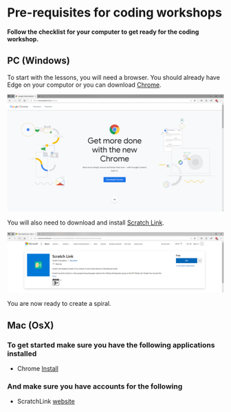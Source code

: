 # Pre-requisites for coding workshops

**Follow the checklist for your computer to get ready for the coding workshop.**

## PC (Windows)

To start with the lessons, you will need a browser. You should already have Edge on your computor or you can download [Chrome](https://www.google.com.au/chrome/).

![Chrome download page](./images/chrome-download.PNG)

You will also need to download and install [Scratch Link](https://www.microsoft.com/en-au/p/scratch-link/9n48xllczh0x?lc=3081&activetab=pivot%3Aoverviewtab).

![Scratch Link download page](./images/scratch-link-download-page.PNG)

You are now ready to create a spiral.

## Mac (OsX)

### To get started make sure you have the following applications installed

- Chrome [Install](https://www.google.com/chrome/)

### And make sure you have accounts for the following

- ScratchLink [website](https://scratch.mit.edu/microbit)
